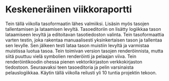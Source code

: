 # Keskeneräinen viikkoraportti
Tein tällä viikolla tasoformaatin lähes valmiiksi. Lisäsin myös tasojen tallentamisen ja lataamisen levyltä. Tasoeditoriin on lisätty logiikkaa tason lataamiseen levyltä ja editoitavan tasotiedoston valinta. Tein tasoformaattia varten testin, joka rakentaa manuaalisesti yksinkertaisen tason ja tallentaa sen levylle. Sen jälkeen testi lataa tason muistiin levyltä ja varmistaa muistissa luotua tasoa. Tein toimivan version tasojen renderöinnista, mutta siitä puuttuu vielä symbolien renderöinti ja pelaajan viiva. Tein renderöintikoodin ohessa pienen vektorikirjaston verkkokirjaston tiedostoon. Seuraavaksi teen tasoeditoria ja pelin varsinaista pelauslogiikkaa. Käytin tällä viikolla reilusti yli 10 tuntia projektin tekoon.
